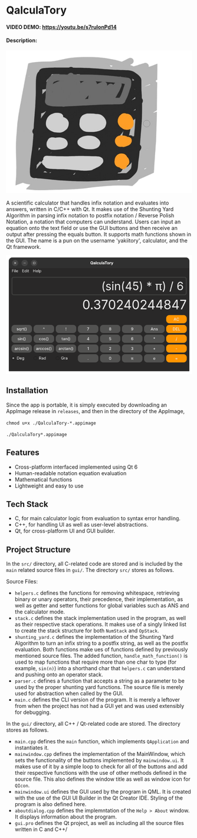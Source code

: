 # QalculaTory

#### VIDEO DEMO: https://youtu.be/s7ruIonPd14

#### Description:

<p align="center" width="100%">
  <img src="https://github.com/yakiitory/QalculaTory/blob/main/assets/qalculatory.png?raw=true" alt="QalculaTory's logo">
</p>
A scientific calculator that handles infix notation and evaluates into answers, written in C/C++ with Qt. It makes use of the Shunting Yard Algorithm in parsing infix notation to postfix notation / Reverse Polish Notation, a notation that computers can understand. Users can input an equation onto the text field or use the GUI buttons and then receive an output after pressing the equals button. It supports math functions shown in the GUI. The name is a pun on the username 'yakiitory', calculator, and the Qt framework.
<p align="center" width="100%">
  <img src="https://github.com/yakiitory/QalculaTory/blob/main/assets/example.png?raw=true" alt="Screenshot of the program">
</p>

<h2>Installation</h2>
<p>Since the app is portable, it is simply executed by downloading an AppImage release in <code>releases</code>, and then in the directory of the AppImage,</p>
<p><code>chmod u+x ./QalculaTory-*.appimage</code></p>
<p><code>./QalculaTory*.appimage</code></p>

<h2>Features</h2>
<ul>
  <li>Cross-platform interfaced implemented using Qt 6</li>
  <li>Human-readable notation equation evaluation</li>
  <li>Mathematical functions </li>
  <li>Lightweight and easy to use</li>
</ul>

<h2>Tech Stack</h2>
<ul>
  <li>C, for main calculator logic from evaluation to syntax error handling.</li>
  <li>C++, for handling UI as well as user-level abstractions.</li>
  <li>Qt, for cross-platform UI and GUI builder.</li>
</ul>

<h2>Project Structure</h2>
In the <code>src/</code> directory, all C-related code are stored and is included by the <code>main</code> related source files in <code>gui/</code>. The directory <code>src/</code> stores as follows.
<p>Source Files:</p>
<ul>
  <li><code>helpers.c</code> defines the functions for removing whitespace, retrieving binary or unary operators, their precedence, their implementation, as well as getter and setter functions for global variables such as ANS and the calculator mode.</li>
  <li><code>stack.c</code> defines the stack implementation used in the program, as well as their respective stack operations. It makes use of a singly linked list to create the stack structure for both <code>NumStack</code> and <code>OpStack</code>.</li>
  <li><code>shunting_yard.c</code> defines the implementation of the Shunting Yard Algorithm to turn an infix string to a postfix string, as well as the postfix evaluation. Both functions make ues of functions defined by previously mentioned source files. The added function, <code>handle_math_function()</code> is used to map functions that require more than one char to type (for example, <code>sin(n)</code>) into a shorthand char that <code>helpers.c</code> can understand and pushing onto an operator stack.</li>
  <li><code>parser.c</code> defines a function that accepts a string as a parameter to be used by the proper shunting yard functions. The source file is merely used for abstraction when called by the GUI.</li>
  <li><code>main.c</code> defines the CLI version of the program. It is merely a leftover from when the project has not had a GUI yet and was used extensibly for debugging.</li>
</ul>
In the <code>gui/</code> directory, all C++ / Qt-related code are stored. The directory stores as follows.
<ul>
  <li><code>main.cpp</code> defines the <code>main</code> function, which implements <code>QApplication</code> and instantiates it.</li>
  <li><code>mainwindow.cpp</code> defines the implementation of the MainWindow, which sets the functionality of the buttons implemented by <code>mainwindow.ui</code>. It makes use of it by a simple loop to check for all of the buttons and add their respective functions with the use of other methods defined in the source file. This also defines the window title as well as window icon for <code>QIcon</code>.</li>
  <li><code>mainwindow.ui</code> defines the GUI used by the program in QML. It is created with the use of the GUI UI Builder in the Qt Creator IDE. Styling of the program is also defined here.</li>
  <li><code>aboutdialog.cpp</code> defines the implemntation of the <code>Help > About</code> window. It displays information about the program.</li>
  <li><code>gui.pro</code> defines the Qt project, as well as including all the source files written in C and C++/</li>
</ul>

